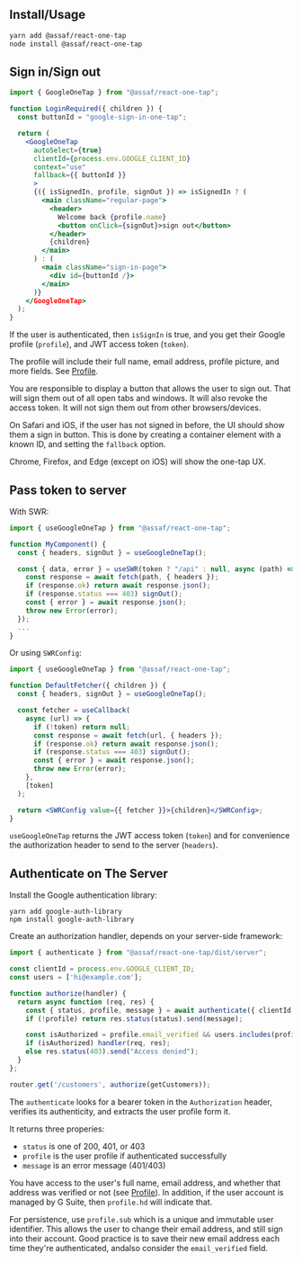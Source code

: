 ## Install/Usage

```bash
yarn add @assaf/react-one-tap
node install @assaf/react-one-tap
```

## Sign in/Sign out

```jsx
import { GoogleOneTap } from "@assaf/react-one-tap";

function LoginRequired({ children }) {
  const buttonId = "google-sign-in-one-tap";

  return (
    <GoogleOneTap
      autoSelect={true}
      clientId={process.env.GOOGLE_CLIENT_ID}
      context="use"
      fallback={{ buttonId }}
      >
      {({ isSignedIn, profile, signOut }) => isSignedIn ? (
        <main className="regular-page">
          <header>
            Welcome back {profile.name}
            <button onClick={signOut}>sign out</button>
          </header>
          {children}
        </main>
      ) : (
        <main className="sign-in-page">
          <div id={buttonId /}>
        </main>
      )}
    </GoogleOneTap>
  );
}
```

If the user is authenticated, then `isSignIn` is true, and you get their Google profile (`profile`), and JWT access token (`token`).

The profile will include their full name, email address, profile picture, and more fields. See [Profile](src/browser/Profile).

You are responsible to display a button that allows the user to sign out.  That will sign them out of all open tabs and windows. It will also revoke the access token. It will not sign them out from other browsers/devices.

On Safari and iOS, if the user has not signed in before, the UI should show them a sign in button. This is done by creating a container element with a known ID, and setting the `fallback` option.

Chrome, Firefox, and Edge (except on iOS) will show the one-tap UX.


## Pass token to server

With SWR:

```javascript
import { useGoogleOneTap } from "@assaf/react-one-tap";

function MyComponent() {
  const { headers, signOut } = useGoogleOneTap();

  const { data, error } = useSWR(token ? "/api" : null, async (path) => {
    const response = await fetch(path, { headers });
    if (response.ok) return await response.json();
    if (response.status === 403) signOut();
    const { error } = await response.json();
    throw new Error(error);
  });
  ...
}
```

Or using `SWRConfig`:

```jsx
import { useGoogleOneTap } from "@assaf/react-one-tap";

function DefaultFetcher({ children }) {
  const { headers, signOut } = useGoogleOneTap();

  const fetcher = useCallback(
    async (url) => {
      if (!token) return null;
      const response = await fetch(url, { headers });
      if (response.ok) return await response.json();
      if (response.status === 403) signOut();
      const { error } = await response.json();
      throw new Error(error);
    },
    [token]
  );

  return <SWRConfig value={{ fetcher }}>{children}</SWRConfig>;
}
```

`useGoogleOneTap` returns the JWT access token (`token`) and for convenience the authorization header to send to the server (`headers`).


## Authenticate on The Server

Install the Google authentication library:

```
yarn add google-auth-library
npm install google-auth-library
```

Create an authorization handler, depends on your server-side framework:

```javascript
import { authenticate } from "@assaf/react-one-tap/dist/server";

const clientId = process.env.GOOGLE_CLIENT_ID;
const users = ['hi@example.com'];

function authorize(handler) {
  return async function (req, res) {
    const { status, profile, message } = await authenticate({ clientId, req });
    if (!profile) return res.status(status).send(message);

    const isAuthorized = profile.email_verified && users.includes(profile.email);
    if (isAuthorized) handler(req, res);
    else res.status(403).send("Access denied");
  }
};

router.get('/customers', authorize(getCustomers));
```

The `authenticate` looks for a bearer token in the `Authorization` header, verifies its authenticity, and extracts the user profile form it.

It returns three properies:

- `status` is one of 200, 401, or 403
- `profile` is the user profile if authenticated successfully
- `message` is an error message (401/403)

You have access to the user's full name, email address, and whether that address was verified or not (see [Profile](src/browser/Profile.ts)).  In addition, if the user account is managed by G Suite, then `profile.hd` will indicate that.

For persistence, use `profile.sub` which is a unique and immutable user identifier. This allows the user to change their email address, and still sign into their account. Good practice is to save their new email address each time they're authenticated, andalso consider the `email_verified` field.
